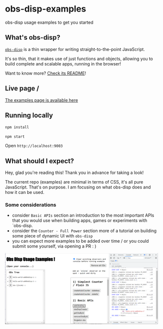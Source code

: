 # obs-disp-examples
obs-disp usage examples to get you started

## What's obs-disp?

[`obs-disp`](https://github.com/AweSkyBear/obs-disp) is a thin wrapper for writing straight-to-the-point JavaScript.

It's so thin, that it makes use of just functions and objects, allowing you to build complete and scalable apps, running in the browser!

Want to know more? [Check its README](https://github.com/AweSkyBear/obs-disp)!

## Live page /

[The examples page is available here](https://aweskybear.github.io/obs-disp-examples/)

## Running locally

`npm install`

`npm start`

Open `http://localhost:9003`

## What should I expect?

Hey, glad you're reading this! Thank you in advance for taking a look!

The current repo (examples) are minimal in terms of CSS, it's all pure JavaScript. That's on purpose.
I am focusing on what obs-disp does and how it can be used.

### Some considerations

- consider `Basic APIs` section an introduction to the most important APIs that you would use when building apps, games or experiments with `obs-disp.
- consider the `Counter - Full Power` section more of a tutorial on building some piece of dynamic UI with `obs-disp`
- you can expect more examples to be added over time / or you could submit some yourself, via opening a PR : )

![Example Page Screenshot](examples-page.png)